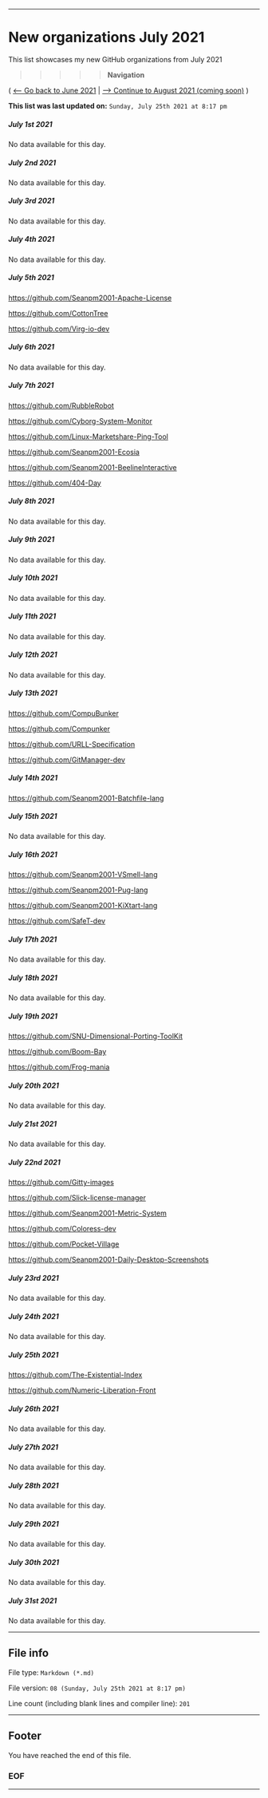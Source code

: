 
***

# New organizations July 2021

This list showcases my new GitHub organizations from July 2021

> > > > > **Navigation**

( [<-- Go back to June 2021](/NewOrgs/2021/June/README.md) | [ --> Continue to August 2021 (coming soon)](/NewOrgs/2021/August/README.md) )

**This list was last updated on:** `Sunday, July 25th 2021 at 8:17 pm`

<!-- ##### LIST !-->

##### July 1st 2021

No data available for this day.

##### July 2nd 2021

No data available for this day.

##### July 3rd 2021

No data available for this day.

##### July 4th 2021

No data available for this day.

##### July 5th 2021

https://github.com/Seanpm2001-Apache-License

https://github.com/CottonTree

https://github.com/Virg-io-dev

##### July 6th 2021

No data available for this day.

##### July 7th 2021

https://github.com/RubbleRobot

https://github.com/Cyborg-System-Monitor

https://github.com/Linux-Marketshare-Ping-Tool

https://github.com/Seanpm2001-Ecosia

https://github.com/Seanpm2001-BeelineInteractive

https://github.com/404-Day

##### July 8th 2021

No data available for this day.

##### July 9th 2021

No data available for this day.

##### July 10th 2021

No data available for this day.

##### July 11th 2021

No data available for this day.

##### July 12th 2021

No data available for this day.

##### July 13th 2021

https://github.com/CompuBunker

https://github.com/Compunker

https://github.com/URLL-Specification

https://github.com/GitManager-dev

##### July 14th 2021

https://github.com/Seanpm2001-Batchfile-lang

##### July 15th 2021

No data available for this day.

##### July 16th 2021

https://github.com/Seanpm2001-VSmell-lang

https://github.com/Seanpm2001-Pug-lang

https://github.com/Seanpm2001-KiXtart-lang

https://github.com/SafeT-dev

##### July 17th 2021

No data available for this day.

##### July 18th 2021

No data available for this day.

##### July 19th 2021

https://github.com/SNU-Dimensional-Porting-ToolKit

https://github.com/Boom-Bay

https://github.com/Frog-mania

##### July 20th 2021

No data available for this day.

##### July 21st 2021

No data available for this day.

##### July 22nd 2021

https://github.com/Gitty-images

https://github.com/Slick-license-manager

https://github.com/Seanpm2001-Metric-System

https://github.com/Coloress-dev

https://github.com/Pocket-Village

https://github.com/Seanpm2001-Daily-Desktop-Screenshots

##### July 23rd 2021

No data available for this day.

##### July 24th 2021

No data available for this day.

##### July 25th 2021

https://github.com/The-Existential-Index

https://github.com/Numeric-Liberation-Front

##### July 26th 2021

No data available for this day.

##### July 27th 2021

No data available for this day.

##### July 28th 2021

No data available for this day.

##### July 29th 2021

No data available for this day.

##### July 30th 2021

No data available for this day.

##### July 31st 2021

No data available for this day.

***

## File info

File type: `Markdown (*.md)`

File version: `08 (Sunday, July 25th 2021 at 8:17 pm)`

Line count (including blank lines and compiler line): `201`

***

## Footer

You have reached the end of this file.

### EOF

***
